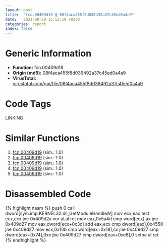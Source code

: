 ```yaml
---
layout: post
title:  "fcn.00409d19 @ 08f4aca455f8d036492a37c45ed0a4a9"
date:   2021-08-30 15:52:19 +0300
categories: report
index: false
---
```


# Generic Information
- **Function:** fcn.00409d19
- **Origin (md5):** 08f4aca455f8d036492a37c45ed0a4a9
- **VirusTotal:** [virustotal.com/gui/file/08f4aca455f8d036492a37c45ed0a4a9][virustotal_ref]

# Code Tags
<span class="tag" id="LINKING">LINKING</span>


# Similar Functions

1. [fcn.00409d19][similar_1_ref] (sim.: 1.0)
2. [fcn.00409d19][similar_2_ref] (sim.: 1.0)
3. [fcn.00409d19][similar_3_ref] (sim.: 1.0)
4. [fcn.00409d19][similar_4_ref] (sim.: 1.0)
5. [fcn.00409d19][similar_5_ref] (sim.: 1.0)


# Disassembled Code

{% highlight nasm %}
push 0
call dword[sym.imp.KERNEL32.dll_GetModuleHandleW]
mov ecx,eax
test ecx,ecx
jne 0x409d2a
xor al,al
ret 
mov eax,0x5a4d
cmp word[ecx],ax
jne 0x409d27
mov eax,dword[ecx+0x3c]
add eax,ecx
cmp dword[eax],0x4550
jne 0x409d27
mov ecx,0x10b
cmp word[eax+0x18],cx
jne 0x409d27
cmp dword[eax+0x74],0xe
jbe 0x409d27
cmp dword[eax+0xe8],0
setne al
ret 
{% endhighlight %}


[similar_1_ref]: /report/fcn.00409d19@ed2190c0d8e9302a8f4d8ac702731b90
[similar_2_ref]: /report/fcn.00409d19@a7fde220a04c8ad1ded25e571c4daa50
[similar_3_ref]: /report/fcn.00409d19@b126e27183b007b246425b95392cae71
[similar_4_ref]: /report/fcn.00409d19@ae0d797b2405ef533e147073f508f04b
[similar_5_ref]: /report/fcn.00409d19@339149a6ceaff8ec9831ebc6113adb23
[virustotal_ref]: https://www.virustotal.com/gui/file/08f4aca455f8d036492a37c45ed0a4a9